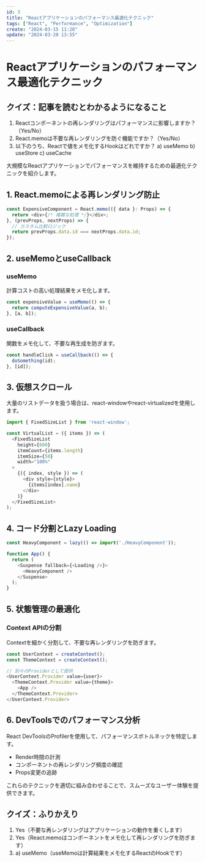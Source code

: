 ```yaml
---
id: 3
title: "Reactアプリケーションのパフォーマンス最適化テクニック"
tags: ["React", "Performance", "Optimization"]
create: "2024-03-15 11:20"
update: "2024-03-20 13:55"
---
```


# Reactアプリケーションのパフォーマンス最適化テクニック

## クイズ：記事を読むとわかるようになること

1. Reactコンポーネントの再レンダリングはパフォーマンスに影響しますか？（Yes/No）
2. React.memoは不要な再レンダリングを防ぐ機能ですか？（Yes/No）
3. 以下のうち、Reactで値をメモ化するHookはどれですか？
   a) useMemo
   b) useStore
   c) useCache

大規模なReactアプリケーションでパフォーマンスを維持するための最適化テクニックを紹介します。

## 1. React.memoによる再レンダリング防止

```typescript
const ExpensiveComponent = React.memo(({ data }: Props) => {
  return <div>{/* 複雑な処理 */}</div>;
}, (prevProps, nextProps) => {
  // カスタム比較ロジック
  return prevProps.data.id === nextProps.data.id;
});
```

## 2. useMemoとuseCallback

### useMemo
計算コストの高い処理結果をメモ化します。

```typescript
const expensiveValue = useMemo(() => {
  return computeExpensiveValue(a, b);
}, [a, b]);
```

### useCallback
関数をメモ化して、不要な再生成を防ぎます。

```typescript
const handleClick = useCallback(() => {
  doSomething(id);
}, [id]);
```

## 3. 仮想スクロール

大量のリストデータを扱う場合は、react-windowやreact-virtualizedを使用します。

```typescript
import { FixedSizeList } from 'react-window';

const VirtualList = ({ items }) => (
  <FixedSizeList
    height={600}
    itemCount={items.length}
    itemSize={50}
    width="100%"
  >
    {({ index, style }) => (
      <div style={style}>
        {items[index].name}
      </div>
    )}
  </FixedSizeList>
);
```

## 4. コード分割とLazy Loading

```typescript
const HeavyComponent = lazy(() => import('./HeavyComponent'));

function App() {
  return (
    <Suspense fallback={<Loading />}>
      <HeavyComponent />
    </Suspense>
  );
}
```

## 5. 状態管理の最適化

### Context APIの分割
Contextを細かく分割して、不要な再レンダリングを防ぎます。

```typescript
const UserContext = createContext();
const ThemeContext = createContext();

// 別々のProviderとして提供
<UserContext.Provider value={user}>
  <ThemeContext.Provider value={theme}>
    <App />
  </ThemeContext.Provider>
</UserContext.Provider>
```

## 6. DevToolsでのパフォーマンス分析

React DevToolsのProfilerを使用して、パフォーマンスボトルネックを特定します。

- Render時間の計測
- コンポーネントの再レンダリング頻度の確認
- Props変更の追跡

これらのテクニックを適切に組み合わせることで、スムーズなユーザー体験を提供できます。

## クイズ：ふりかえり

1. Yes（不要な再レンダリングはアプリケーションの動作を重くします）
2. Yes（React.memoはコンポーネントをメモ化して再レンダリングを防ぎます）
3. a) useMemo（useMemoは計算結果をメモ化するReactのHookです）
